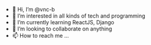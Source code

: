 - 👋 Hi, I’m @vnc-b
- 👀 I’m interested in all kinds of tech and programming
- 🌱 I’m currently learning ReactJS, Django
- 💞️ I’m looking to collaborate on anything
- 📫 How to reach me ...

<!---
vnc-b/vnc-b is a ✨ special ✨ repository because its `README.md` (this file) appears on your GitHub profile.
You can click the Preview link to take a look at your changes.
--->
